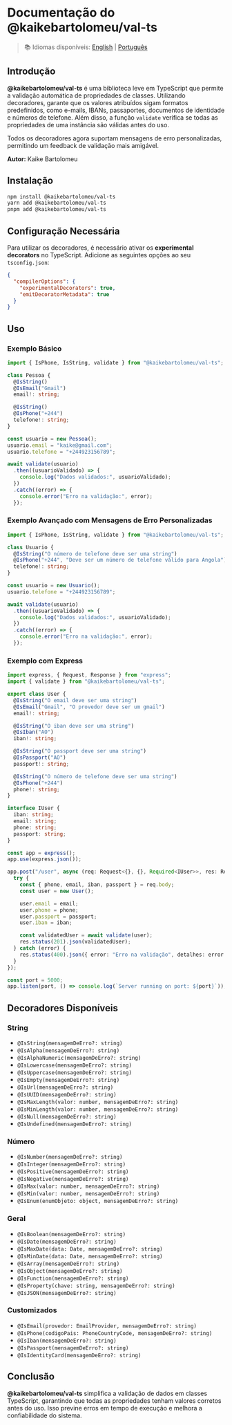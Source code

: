 # Documentação do @kaikebartolomeu/val-ts

> 📚 Idiomas disponíveis: [English](README.md) | [Português](README.pt.md)

## Introdução

**@kaikebartolomeu/val-ts** é uma biblioteca leve em TypeScript que permite a validação automática de propriedades de classes. Utilizando decoradores, garante que os valores atribuídos sigam formatos predefinidos, como e-mails, IBANs, passaportes, documentos de identidade e números de telefone. Além disso, a função `validate` verifica se todas as propriedades de uma instância são válidas antes do uso.

Todos os decoradores agora suportam mensagens de erro personalizadas, permitindo um feedback de validação mais amigável.

**Autor:** Kaike Bartolomeu

## Instalação

```sh
npm install @kaikebartolomeu/val-ts
yarn add @kaikebartolomeu/val-ts
pnpm add @kaikebartolomeu/val-ts
```

## Configuração Necessária

Para utilizar os decoradores, é necessário ativar os **experimental decorators** no TypeScript. Adicione as seguintes opções ao seu `tsconfig.json`:

```json
{
  "compilerOptions": {
    "experimentalDecorators": true,
    "emitDecoratorMetadata": true
  }
}
```

## Uso

### Exemplo Básico

```typescript
import { IsPhone, IsString, validate } from "@kaikebartolomeu/val-ts";

class Pessoa {
  @IsString()
  @IsEmail("Gmail")
  email!: string;

  @IsString()
  @IsPhone("+244")
  telefone!: string;
}

const usuario = new Pessoa();
usuario.email = "kaike@gmail.com";
usuario.telefone = "+244923156789";

await validate(usuario)
  .then((usuarioValidado) => {
    console.log("Dados validados:", usuarioValidado);
  })
  .catch((error) => {
    console.error("Erro na validação:", error);
  });
```

### Exemplo Avançado com Mensagens de Erro Personalizadas

```typescript
import { IsPhone, IsString, validate } from "@kaikebartolomeu/val-ts";

class Usuario {
  @IsString("O número de telefone deve ser uma string")
  @IsPhone("+244", "Deve ser um número de telefone válido para Angola")
  telefone!: string;
}

const usuario = new Usuario();
usuario.telefone = "+244923156789";

await validate(usuario)
  .then((usuarioValidado) => {
    console.log("Dados validados:", usuarioValidado);
  })
  .catch((error) => {
    console.error("Erro na validação:", error);
  });
```

### Exemplo com Express

```typescript
import express, { Request, Response } from "express";
import { validate } from "@kaikebartolomeu/val-ts";

export class User {
  @IsString("O email deve ser uma string")
  @IsEmail("Gmail", "O provedor deve ser um gmail")
  email!: string;

  @IsString("O iban deve ser uma string")
  @IsIban("AO")
  iban!: string;

  @IsString("O passport deve ser uma string")
  @IsPassport("AO")
  passport!: string;

  @IsString("O número de telefone deve ser uma string")
  @IsPhone("+244")
  phone!: string;
}

interface IUser {
  iban: string;
  email: string;
  phone: string;
  passport: string;
}

const app = express();
app.use(express.json());

app.post("/user", async (req: Request<{}, {}, Required<IUser>>, res: Response) => {
  try {
    const { phone, email, iban, passport } = req.body;
    const user = new User();

    user.email = email;
    user.phone = phone;
    user.passport = passport;
    user.iban = iban;

    const validatedUser = await validate(user);
    res.status(201).json(validatedUser);
  } catch (error) {
    res.status(400).json({ error: "Erro na validação", detalhes: error });
  }
});

const port = 5000;
app.listen(port, () => console.log(`Server running on port: ${port}`));
```

## Decoradores Disponíveis

### String

- `@IsString(mensagemDeErro?: string)`
- `@IsAlpha(mensagemDeErro?: string)`
- `@IsAlphaNumeric(mensagemDeErro?: string)`
- `@IsLowercase(mensagemDeErro?: string)`
- `@IsUppercase(mensagemDeErro?: string)`
- `@IsEmpty(mensagemDeErro?: string)`
- `@IsUrl(mensagemDeErro?: string)`
- `@IsUUID(mensagemDeErro?: string)`
- `@IsMaxLength(valor: number, mensagemDeErro?: string)`
- `@IsMinLength(valor: number, mensagemDeErro?: string)`
- `@IsNull(mensagemDeErro?: string)`
- `@IsUndefined(mensagemDeErro?: string)`

### Número

- `@IsNumber(mensagemDeErro?: string)`
- `@IsInteger(mensagemDeErro?: string)`
- `@IsPositive(mensagemDeErro?: string)`
- `@IsNegative(mensagemDeErro?: string)`
- `@IsMax(valor: number, mensagemDeErro?: string)`
- `@IsMin(valor: number, mensagemDeErro?: string)`
- `@IsEnum(enumObjeto: object, mensagemDeErro?: string)`

### Geral

- `@IsBoolean(mensagemDeErro?: string)`
- `@IsDate(mensagemDeErro?: string)`
- `@IsMaxDate(data: Date, mensagemDeErro?: string)`
- `@IsMinDate(data: Date, mensagemDeErro?: string)`
- `@IsArray(mensagemDeErro?: string)`
- `@IsObject(mensagemDeErro?: string)`
- `@IsFunction(mensagemDeErro?: string)`
- `@IsProperty(chave: string, mensagemDeErro?: string)`
- `@IsJSON(mensagemDeErro?: string)`

### Customizados

- `@IsEmail(provedor: EmailProvider, mensagemDeErro?: string)`
- `@IsPhone(codigoPais: PhoneCountryCode, mensagemDeErro?: string)`
- `@IsIban(mensagemDeErro?: string)`
- `@IsPassport(mensagemDeErro?: string)`
- `@IsIdentityCard(mensagemDeErro?: string)`

## Conclusão

**@kaikebartolomeu/val-ts** simplifica a validação de dados em classes TypeScript, garantindo que todas as propriedades tenham valores corretos antes do uso. Isso previne erros em tempo de execução e melhora a confiabilidade do sistema.
